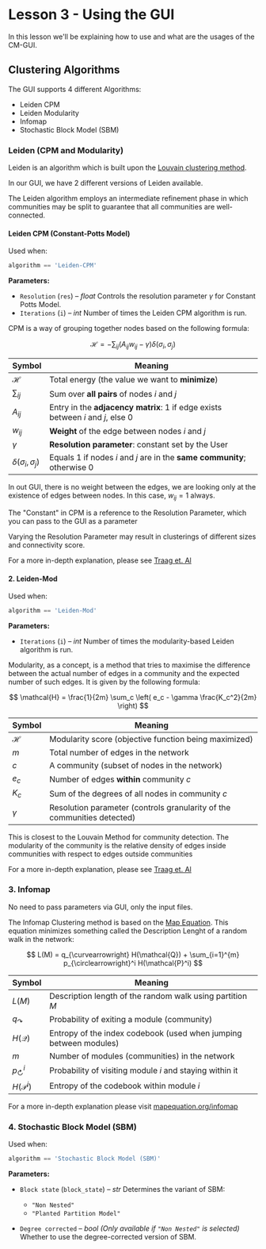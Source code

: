 # Lesson 3 - Using the GUI

In this lesson we'll be explaining how to use and what are the usages of the CM-GUI.

## Clustering Algorithms

The GUI supports 4 different Algorithms:

- Leiden CPM
- Leiden Modularity
- Infomap
- Stochastic Block Model (SBM)


### Leiden (CPM and Modularity)

Leiden is an algorithm which is built upon the [Louvain clustering method](https://en.wikipedia.org/wiki/Louvain_method). 

In our GUI, we have 2 different versions of Leiden available. 

The Leiden algorithm employs an intermediate refinement phase in which communities may be split to guarantee that all communities are well-connected.

#### Leiden CPM (Constant-Potts Model)

Used when:

```python
algorithm == 'Leiden-CPM'
```

**Parameters:**

* `Resolution` (`res`) – *float*
  Controls the resolution parameter $\gamma$ for Constant Potts Model.
* `Iterations` (`i`) – *int*
  Number of times the Leiden CPM algorithm is run.


CPM is a way of grouping together nodes based on the following formula:

$$
\mathcal{H} = - \sum_{ij} \left( A_{ij} w_{ij} - \gamma \right) \delta(\sigma_i, \sigma_j)
$$


| **Symbol**                   | **Meaning**                                                                            |
| ---------------------------- | -------------------------------------------------------------------------------------- |
| $\mathcal{H}$                | Total energy (the value we want to **minimize**)                                       |
| $\sum_{ij}$                  | Sum over **all pairs** of nodes $i$ and $j$                                            |
| $A_{ij}$                     | Entry in the **adjacency matrix**: 1 if edge exists between $i$ and $j$, else 0        |
| $w_{ij}$                     | **Weight** of the edge between nodes $i$ and $j$                                       |
| $\gamma$                     | **Resolution parameter**: constant set by the User |
| $\delta(\sigma_i, \sigma_j)$ | Equals 1 if nodes $i$ and $j$ are in the **same community**; otherwise 0               |

In out GUI, there is no weight between the edges, we are looking only at the existence of edges between nodes. In this case, $w_{ij} = 1$ always.

The "Constant" in CPM is a reference to the Resolution Parameter, which you can pass to the GUI as a parameter


Varying the Resolution Parameter may result in clusterings of different sizes and connectivity score.


For a more in-depth explanation, please see [Traag et. Al](https://www.nature.com/articles/s41598-019-41695-z)



#### **2. Leiden-Mod**

Used when:

```python
algorithm == 'Leiden-Mod'
```

**Parameters:**

* `Iterations` (`i`) – *int*
  Number of times the modularity-based Leiden algorithm is run.


Modularity, as a concept, is a method that tries to maximise the difference between the actual number of edges in a community and the expected number of such edges. It is given by the following formula:

$$
\mathcal{H} = \frac{1}{2m} \sum_c \left( e_c - \gamma \frac{K_c^2}{2m} \right)
$$


| Symbol        | Meaning                                                                 |
|---------------|-------------------------------------------------------------------------|
| $\mathcal{H}$| Modularity score (objective function being maximized)                  |
| $m$       | Total number of edges in the network                                     |
| $c$       | A community (subset of nodes in the network)                            |
| $e_c$     | Number of edges **within** community $c$                           |
| $K_c$     | Sum of the degrees of all nodes in community $c$                   |
| $\gamma$  | Resolution parameter (controls granularity of the communities detected) |

This is closest to the Louvain Method for community detection. The modularity of the community is the relative density of edges inside communities with respect to edges outside communities

For a more in-depth explanation, please see [Traag et. Al](https://www.nature.com/articles/s41598-019-41695-z)



### **3. Infomap**

No need to pass parameters via GUI, only the input files.

The Infomap Clustering method is based on the [Map Equation](https://www.mapequation.org/publications.html#Rosvall-Axelsson-Bergstrom-2009-Map-equation). This equation minimizes something called the Description Lenght of a random walk in the network:

$$
L(M) = q_{\curvearrowright} H(\mathcal{Q}) + \sum_{i=1}^{m} p_{\circlearrowright}^i H(\mathcal{P}^i)
$$


| Symbol                         | Meaning                                                                 |
|--------------------------------|-------------------------------------------------------------------------|
| $L(M)$                     | Description length of the random walk using partition $M$          |
| $q_{\curvearrowright}$     | Probability of exiting a module (community)                            |
| $H(\mathcal{Q})$           | Entropy of the index codebook (used when jumping between modules)      |
| $m$                        | Number of modules (communities) in the network                         |
| $p_{\circlearrowright}^i$  | Probability of visiting module $i$ and staying within it           |
| $H(\mathcal{P}^i)$         | Entropy of the codebook within module $i$                          |

For a more in-depth explanation please visit [mapequation.org/infomap](https://www.mapequation.org/infomap/)


### **4. Stochastic Block Model (SBM)**

Used when:

```python
algorithm == 'Stochastic Block Model (SBM)'
```

**Parameters:**

* `Block state` (`block_state`) – *str*
  Determines the variant of SBM:

  * `"Non Nested"`
  * `"Planted Partition Model"`
* `Degree corrected` – *bool*
  *(Only available if `"Non Nested"` is selected)*
  Whether to use the degree-corrected version of SBM.
